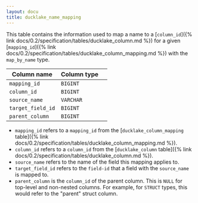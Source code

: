 ```yaml
---
layout: docu
title: ducklake_name_mapping
---
```


This table contains the information used to map a name to a [`column_id`]({% link docs/0.2/specification/tables/ducklake_column.md %}) for a given [`mapping_id`]({% link docs/0.2/specification/tables/ducklake_column_mapping.md %}) with the `map_by_name` type.

| Column name       | Column type |             |
| ----------------- | ----------- | ----------- |
| `mapping_id`      | `BIGINT`    |             |
| `column_id`       | `BIGINT`    |             |
| `source_name`     | `VARCHAR`   |             |
| `target_field_id` | `BIGINT`    |             |
| `parent_column`   | `BIGINT`    |             |

- `mapping_id` refers to a `mapping_id` from the [`ducklake_column_mapping` table]({% link docs/0.2/specification/tables/ducklake_column_mapping.md %}). 
- `column_id` refers to a `column_id` from the [`ducklake_column` table]({% link docs/0.2/specification/tables/ducklake_column.md %}). 
- `source_name` refers to the name of the field this mapping applies to.
- `target_field_id` refers to the `field-id` that a field with the `source_name` is mapped to.
- `parent_column` is the `column_id` of the parent column. This is `NULL` for top-level and non-nested columns. For example, for `STRUCT` types, this would refer to the "parent" struct column.
